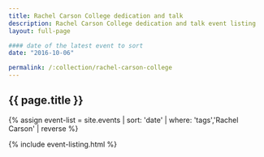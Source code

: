 ```yaml
---
title: Rachel Carson College dedication and talk
description: Rachel Carson College dedication and talk event listing
layout: full-page

#### date of the latest event to sort
date: "2016-10-06"

permalink: /:collection/rachel-carson-college
---
```

<section id="main-content">
<div class="grid-container large">
<section class="heading">
<h2 class="underline">{{ page.title }}</h2>
</section>

<div class="events-card-list fade-out-siblings">
{% assign event-list = site.events | sort: 'date' | where: 'tags','Rachel Carson' | reverse %}

{% include event-listing.html %}

